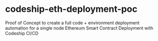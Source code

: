 # codeship-eth-deployment-poc
Proof of Concept to create a full code + environment deployment automation for a single node Ethereum Smart Contract Deployment with Codeship CI/CD
